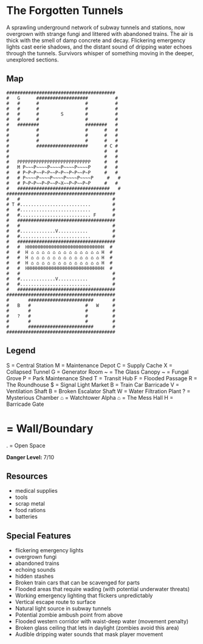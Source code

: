 # The Forgotten Tunnels

A sprawling underground network of subway tunnels and stations, now overgrown with strange fungi and littered with abandoned trains. The air is thick with the smell of damp concrete and decay. Flickering emergency lights cast eerie shadows, and the distant sound of dripping water echoes through the tunnels. Survivors whisper of something moving in the deeper, unexplored sections.

## Map

```
########################################
#   G      ###################          #
#   #      #                 #          #
#   #      #                 #          #
#   #      #        S        #          #
#   #      #                 #          #
#   ########                 ########   #
#          #                 #      #   #
#          #                 #      #   #
#          #                 #      #   #
#          ###################      # C #
#                                   #   #
#                                   #   #
#   PPPPPPPPPPPPPPPPPPPPPPPPPPP     #   #
#   M P~~~P~~~~P~~~~P~~~~P~~~~P     #   #
#   # P~P~P~~P~P~~P~P~~P~P~~P~P     #   #
#   # P~~~~P~~~~P~~~~P~~~~P~~~~P     #   #
#   # P~P~P~~P~P~~P~X~~P~P~~P~P     #   #
#   ##################################   #
########################################
#   #                                  #
# T #..........................        #
#   #..........................        #
#   #.......................... F      #
#   ####################################
#   #                                  #
#   #.............V...........         #
#   #..........................        #
#   ####################################
#   #  HHHHHHHHHHHHHHHHHHHHHHHHHHHHH  #
#   #  H ⌂ ⌂ ⌂ ⌂ ⌂ ⌂ ⌂ ⌂ ⌂ ⌂ ⌂ ⌂ ⌂ H  #
#   #  H ⌂ ⌂ ⌂ ⌂ ⌂ ⌂ ⌂ ⌂ ⌂ ⌂ ⌂ ⌂ ⌂ H  #
#   #  H ⌂ ⌂ ⌂ ⌂ ⌂ ⌂ ⌂ ⌂ ⌂ ⌂ ⌂ ⌂ ⌂ H  #
#   #  HHHHHHHHHHHHHHHHHHHHHHHHHHHHH  #
#   #                                  #
#   #.............V...........         #
#   #..........................        #
#   ####################################
########################################
#       ########################       #
#   B   #                    #   W     #
#       #                    #         #
#   ?   #                    #         #
#       #                    #         #
#       ########################       #
########################################
```

## Legend

S = Central Station
M = Maintenance Depot
C = Supply Cache
X = Collapsed Tunnel
G = Generator Room
~ = The Glass Canopy
~ = Fungal Grove
P = Park Maintenance Shed
T = Transit Hub
F = Flooded Passage
R = The Roundhouse
$ = Signal Light Market
B = Train Car Barricade
V = Ventilation Shaft
B = Broken Escalator Shaft
W = Water Filtration Plant
? = Mysterious Chamber
⌂ = Watchtower Alpha
⌂ = The Mess Hall
H = Barricade Gate
# = Wall/Boundary
. = Open Space

**Danger Level:** 7/10

## Resources

- medical supplies
- tools
- scrap metal
- food rations
- batteries

## Special Features

- flickering emergency lights
- overgrown fungi
- abandoned trains
- echoing sounds
- hidden stashes
- Broken train cars that can be scavenged for parts
- Flooded areas that require wading (with potential underwater threats)
- Working emergency lighting that flickers unpredictably
- Vertical escape route to surface
- Natural light source in subway tunnels
- Potential zombie ambush point from above
- Flooded western corridor with waist-deep water (movement penalty)
- Broken glass ceiling that lets in daylight (zombies avoid this area)
- Audible dripping water sounds that mask player movement